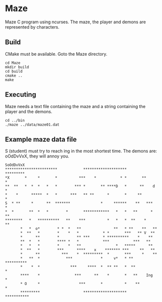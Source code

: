 # Maze
Maze C program using ncurses. The maze, the player and demons are represented by characters.

Build
-----
CMake must be available. Goto the Maze directory.

    cd Maze
    mkdir build
    cd build
    cmake ..
    make
  
Executing
---------
Maze needs a text file containing the maze and a string containing the player and the demons.

    cd ../bin
    ./maze ../data/maze01.dat
  
Example maze data file
----------------------
S (student) must try to reach ing in the most shortest time. The demons are: oOdDvVxX, they will annoy you.

    SoOdDvVxX
    ************************            ********************        *********
    *X       *     *       *          ***    *           * *       **       *
    **  **   *  *  *   *   *        *** *       ** ****D   *      **    d   *
    *    *      *****  *   *      ***   ** **      *       *     **         *
    S  * **     *      **  *******              *     ******    **   ***    *
    *  *       **  *   *        *       ************   *   *   **      *  **
    ********   *   **********   **    ***          *   *   *  **    *    **
           *   *  o*        * *  *   **               **   * **    **   **
           *  **   *        *    *   *           * *       ***   ** V  **
           *      **        *        ** ***      * **********    *    **
           **  *   *        **** *   *           ***           ***   **
           *   *   *        *    *   **                *   *****      **
           *  **   *        ***      ****    x    ******* ***     **   **
           *      **          ***    *  *********  *       ***     *    **
           *   **  *            ***             *     v*   * **   **********
           *    *  *              ***     ****  *  ** **   *  **           *
           ****    *                ***      **    *       *   **    Ing   *
           * O     *                  ***       *          *    **         *
           *********                    ********************     ***********
